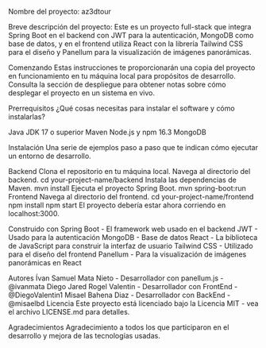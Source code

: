 Nombre del proyecto: az3dtour

Breve descripción del proyecto: Este es un proyecto full-stack que integra Spring Boot en el backend con JWT para la autenticación, MongoDB como base de datos, y en el frontend utiliza React con la librería Tailwind CSS para el diseño y Panellum para la visualización de imágenes panorámicas.

Comenzando
Estas instrucciones te proporcionarán una copia del proyecto en funcionamiento en tu máquina local para propósitos de desarrollo. Consulta la sección de despliegue para obtener notas sobre cómo desplegar el proyecto en un sistema en vivo.

Prerrequisitos
¿Qué cosas necesitas para instalar el software y cómo instalarlas?

Java JDK 17 o superior
Maven
Node.js y npm 16.3
MongoDB

Instalación
Una serie de ejemplos paso a paso que te indican cómo ejecutar un entorno de desarrollo.

Backend
Clona el repositorio en tu máquina local.
Navega al directorio del backend.
cd your-project-name/backend
Instala las dependencias de Maven.
mvn install
Ejecuta el proyecto Spring Boot.
mvn spring-boot:run
Frontend
Navega al directorio del frontend.
cd your-project-name/frontend
npm install
npm start
El proyecto debería estar ahora corriendo en localhost:3000.


Construido con
Spring Boot - El framework web usado en el backend
JWT - Usado para la autenticación
MongoDB - Base de datos
React - La biblioteca de JavaScript para construir la interfaz de usuario
Tailwind CSS - Utilizado para el diseño del frontend
Panellum - Para la visualización de imágenes panorámicas en React

Autores
Ívan Samuel Mata Nieto - Desarrollador con panellum.js - @ivanmata
Diego Jared Rogel Valentin - Desarrollador con FrontEnd - @DiegoValentin1
Misael Bahena Diaz - Desarrollador con BackEnd - @misaelbd
Licencia
Este proyecto está licenciado bajo la Licencia MIT - vea el archivo LICENSE.md para detalles.

Agradecimientos
Agradecimiento a todos los que participaron en el desarrollo y mejora de las tecnologías usadas.
